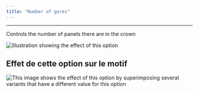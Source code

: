 ```yaml
---
title: "Number of gores"
---
```


***

Controls the number of panels there are in the crown

![Illustration showing the effect of this option](gores.svg)

## Effet de cette option sur le motif

![This image shows the effect of this option by superimposing several variants that have a different value for this option](holmes_gores_sample.svg "Effect of this option on the pattern")
